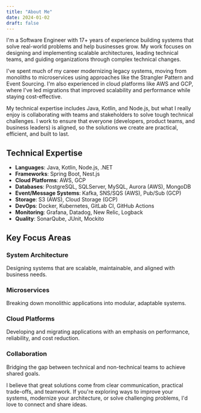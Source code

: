 ```yaml
---
title: "About Me"
date: 2024-01-02
draft: false
---
```


I'm a Software Engineer with 17+ years of experience building systems that solve real-world problems and help businesses
grow. My work focuses on designing and implementing scalable architectures, leading technical teams, and guiding
organizations through complex technical changes.

I've spent much of my career modernizing legacy systems, moving from monoliths to microservices using approaches like
the Strangler Pattern and Event Sourcing. I'm also experienced in cloud platforms like AWS and GCP, where I've led
migrations that improved scalability and performance while staying cost-effective.

My technical expertise includes Java, Kotlin, and Node.js, but what I really enjoy is collaborating with teams and
stakeholders to solve tough technical challenges. I work to ensure that everyone (developers, product teams, and
business leaders) is aligned, so the solutions we create are practical, efficient, and built to last.

## Technical Expertise

- **Languages**: Java, Kotlin, Node.js, .NET
- **Frameworks**: Spring Boot, Nest.js
- **Cloud Platforms**: AWS, GCP
- **Databases**: PostgreSQL, SQLServer, MySQL, Aurora (AWS), MongoDB
- **Event/Message Systems**: Kafka, SNS/SQS (AWS), Pub/Sub (GCP)
- **Storage**: S3 (AWS), Cloud Storage (GCP)
- **DevOps**: Docker, Kubernetes, GitLab CI, GitHub Actions
- **Monitoring**: Grafana, Datadog, New Relic, Logback
- **Quality**: SonarQube, JUnit, Mockito

## Key Focus Areas

### System Architecture

Designing systems that are scalable, maintainable, and aligned with business needs.

### Microservices

Breaking down monolithic applications into modular, adaptable systems.

### Cloud Platforms

Developing and migrating applications with an emphasis on performance, reliability, and cost reduction.

### Collaboration

Bridging the gap between technical and non-technical teams to achieve shared goals.

I believe that great solutions come from clear communication, practical trade-offs, and teamwork. If you're exploring
ways to improve your systems, modernize your architecture, or solve challenging problems, I'd love to connect and share
ideas.